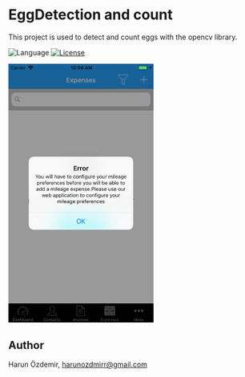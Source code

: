 # EggDetection and count

This project is used to detect and count eggs with the opencv library.

![Language](https://img.shields.io/pypi/pyversions/Django.svg)
[![License](http://img.shields.io/badge/license-MIT-lightgrey.svg?style=flat
)](http://mit-license.org)

  <img src="https://github.com/harunozdemir/CashFlowApp/blob/master/master/Simulator%20Screen%20Shot%20-%20iPhone%208%20-%202018-10-03%20at%2000.06.28.png" width="290">



## Author

Harun Özdemir, harunozdmirr@gmail.com
